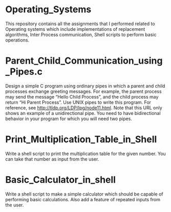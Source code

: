 # Operating_Systems
This repository contains all the assignments that I performed related to Operating systems which include implementations of replacement algorithms, Inter Process communication, Shell scripts to perform basic operations.

# Parent_Child_Communication_using_Pipes.c
Design a simple C program using ordinary pipes in which a parent and child processes exchange greeting messages. For example, the parent process may send the message “Hello Child Process”, and the child process may return “Hi Parent Process”. Use UNIX pipes to write this program. For reference, see http://tldp.org/LDP/lpg/node11.html. Note that this URL only shows an example of a unidirectional pipe. You need to have bidirectional behavior in your program for which you will need two pipes.

# Print_Multiplication_Table_in_Shell
Write a shell script to print the multiplication table for the given number. You can take that number as input from the user.

# Basic_Calculator_in_shell
Write a shell script to  make a simple calculator which should be capable of performing basic calculations.
Also add a feature of repeated inputs from the user.
